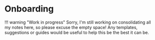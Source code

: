 # Onboarding
!!! warning "Work in progress"
	Sorry, I'm still working on consolidating all my notes here, so please excuse the empty space! Any templates, suggestions or guides would be useful to help this be the best it can be.